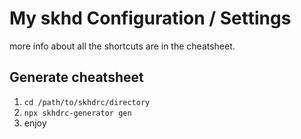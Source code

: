 # My skhd Configuration / Settings

more info about all the shortcuts are in the cheatsheet.

## Generate cheatsheet

1. `cd /path/to/skhdrc/directory`
2. `npx skhdrc-generator gen`
3. enjoy
